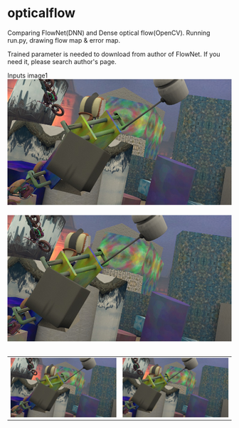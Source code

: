 # opticalflow
Comparing FlowNet(DNN) and Dense optical flow(OpenCV).
Running run.py, drawing flow map & error map.

Trained parameter is needed to download from author of FlowNet.
If you need it, please search author's page.

Inputs image1
<img src="https://github.com/kou7215/opticalflow/blob/master/samples/0000000-imgL.jpg?raw=true" alt="input1">                                                                               　<img src="https://github.com/kou7215/opticalflow/blob/master/samples/0000000-imgR.jpg?raw=true" alt="input">                                                                                                   

<table border="0">
<tr>
<td><img src="https://github.com/kou7215/opticalflow/blob/master/samples/0000000-imgL.jpg?raw=true"></td>
<td><img src="https://github.com/kou7215/opticalflow/blob/master/samples/0000000-imgR.jpg?raw=true"></td>
</tr>
</table>
